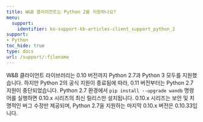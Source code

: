 ```yaml
---
title: W&B 클라이언트는 Python 2를 지원하나요?
menu:
  support:
    identifier: ko-support-kb-articles-client_support_python_2
support:
- Python
toc_hide: true
type: docs
url: /support/:filename
---
```


W&B 클라이언트 라이브러리는 0.10 버전까지 Python 2.7과 Python 3 모두를 지원했습니다. 하지만 Python 2의 공식 지원이 종료됨에 따라, 0.11 버전부터는 Python 2.7 지원이 중단되었습니다. Python 2.7 환경에서 `pip install --upgrade wandb` 명령어를 실행하면 0.10.x 시리즈의 최신 릴리스만 설치됩니다. 0.10.x 시리즈는 보안 및 치명적인 버그 수정만 제공되며, Python 2.7을 지원하는 마지막 0.10.x 버전은 0.10.33입니다.